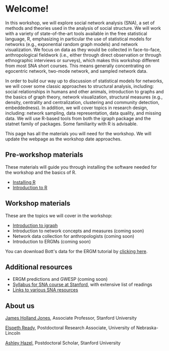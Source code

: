 # Welcome!

In this workshop, we will explore social network analysis (SNA), a set of methods and theories used in the analysis of social structure. We will work with a variety of state-of-the-art tools available in the free statistical language, R, emphasizing in particular the use of statistical models for networks (e.g., exponential random graph models) and network visualization. We focus on data as they would be collected in face-to-face, anthropological fieldwork (i.e., either through direct observation or through ethnographic interviews or surveys), which makes this workshop different from most SNA short courses. This means generally concentrating on egocentric network, two-mode network, and sampled network data. 

In order to build our way up to discussion of statistical models for networks, we will cover some classic approaches to structural analysis, including: social relationships in humans and other animals, introduction to graphs and the basics of graph theory, network visualization, structural measures (e.g., density, centrality and centralization, clustering and community detection, embeddedness). In addition, we will cover topics in research design, including: network sampling, data representation, data quality, and missing data. We will use R-based tools from both the igraph package and the statnet family of packages. Some familiarity with R is advisable. 

This page has all the materials you will need for the workshop. We will update the webpage as the workshop date approaches.

## Pre-workshop materials

These materials will guide you through installing the software needed for the workshop and the basics of R.

- [Installing R](R-setup.md)
- [Introduction to R](intro-r.md)

## Workshop materials

These are the topics we will cover in the workshop:

- [Introduction to igraph](intro-igraph.md)
- Introduction to network concepts and measures (coming soon)
- Network data collection for anthropologists (coming soon)
- Introduction to ERGMs (coming soon)

You can download Bott's data for the ERGM tutorial by [clicking here](bott.RData).

## Additional resources

- ERGM predictions and GWESP (coming soon)
- [Syllabus for SNA course at Stanford](http://web.stanford.edu/class/ess360/Jones_ESS360_Syllabus_Spring2017.pdf), with extensive list of readings
- [Links to various SNA resources](http://web.stanford.edu/class/ess360/Links/links.html)


## About us

[James Holland Jones](https://people.stanford.edu/jhj1/), Associate Professor, Stanford University

[Elspeth Ready](https://elspethr.github.io/), Postdoctoral Research Associate, University of Nebraska-Lincoln

[Ashley Hazel](https://anthropology.stanford.edu/people/ashley-hazel), Postdoctoral Scholar, Stanford University
